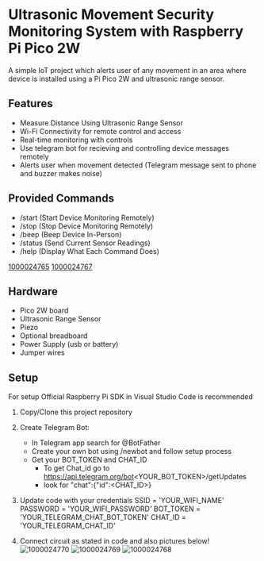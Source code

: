 # Ultrasonic Movement Security Monitoring System with Raspberry Pi Pico 2W

A simple IoT project which alerts user of any movement in an area where device is installed using a Pi Pico 2W and ultrasonic range sensor.

## Features

- Measure Distance Using Ultrasonic Range Sensor
- Wi-Fi Connectivity for remote control and access
- Real-time monitoring with controls
- Use telegram bot for recieving and controlling device messages remotely
- Alerts user when movement detected (Telegram message sent to phone and buzzer makes noise)

## Provided Commands
- /start         (Start Device Monitoring Remotely)
- /stop          (Stop Device Monitoring Remotely)
- /beep          (Beep Device In-Person)
- /status        (Send Current Sensor Readings)
- /help          (Display What Each Command Does)

[1000024765](https://github.com/user-attachments/assets/f52ef2e1-cf62-4efa-9264-d41dd33e9726)
[1000024767](https://github.com/user-attachments/assets/fd3a3ded-bcdc-4f5b-88ce-522ec7277ff0)



## Hardware

- Pico 2W board
- Ultrasonic Range Sensor
- Piezo
- Optional breadboard
- Power Supply (usb or battery)
- Jumper wires

## Setup
For setup Official Raspberry Pi SDK in Visual Studio Code is recommended

1. Copy/Clone this project repository

2. Create Telegram Bot:
   - In Telegram app search for @BotFather
   - Create your own bot using /newbot and follow setup process
   - Get your BOT_TOKEN and CHAT_ID
       - To get Chat_id go to https://api.telegram.org/bot<YOUR_BOT_TOKEN>/getUpdates
       - look for "chat":{"id":<CHAT_ID>}

3. Update code with your credentials
   SSID = 'YOUR_WIFI_NAME'
   PASSWORD = 'YOUR_WIFI_PASSWORD'
   BOT_TOKEN = 'YOUR_TELEGRAM_CHAT_BOT_TOKEN'
   CHAT_ID = 'YOUR_TELEGRAM_CHAT_ID'

4. Connect circuit as stated in code and also pictures below!
![1000024770](https://github.com/user-attachments/assets/2d6f644a-d1ab-4251-bfca-ccc19a1fd677)
![1000024769](https://github.com/user-attachments/assets/82c02e4f-891b-4642-b11f-ab6765d59485)
![1000024768](https://github.com/user-attachments/assets/1002c1ed-7ecc-4786-8b57-227ecc59342d)


